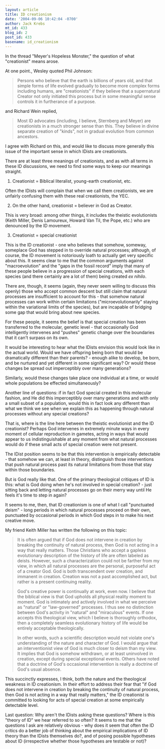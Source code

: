 ```yaml
---
layout: article
title: ID creationism
date: '2004-09-06 10:42:04 -0700'
author: Jack Krebs
mt_id: 433
blog_id: 2
post_id: 433
basename: id_creationism
---
```

In the thread "Meyer's Hopeless Monster," the question of what "creationist" means arose.

At one point., Wesley quoted Phil Johnson:

> Persons who believe that the earth is billions of years old, and that simple forms of life evolved gradually to become more complex forms including humans, are "creationists" if they believe that a supernatural Creator not only initiated this process but in some meaningful sense controls it in furtherance of a purpose.

and Richard Wein replied,

> Most ID advocates (including, I believe, Sternberg and Meyer) are creationists in a much stronger sense than this. They believe in divine separate creation of "kinds", not in gradual evolution from common ancestors.

I agree with Richard on this, and would like to discuss more generally this issue of the important sense in which IDists are creationists.

There are at least three meanings of creationists, and as with all terms in these ID discussions, we need to find some ways to keep our meanings straight.

1)  Creationist = Biblical literalist, young-earth creationist, etc.

Often the IDists will complain that when we call them creationists, we are unfairly confusing them with these real creationists, the YEC.  

2)  On the other hand, creationist = believer in God as Creator.

This is very broad: among other things, it includes the theistic evolutionists (Keith Miller, Denis Lamoureux, Howard Van Til, the Pope, etc.) who are denounced by the ID movement.

3)  Creationist = special creationist

This is the ID creationist - one who believes that somehow, someway, someplace God has stepped in to override natural processes; although, of course, the ID movement is notoriously loath to actually get very specific about this.  It seems clear to me that the common arguments against "macroevolution" and the "gaps in the fossil record" imply that many of these people believe in a progression of special creations, with each species (and there certainly are a lot of them) being created _ex nihilo_.

There are, though, it seems (again, they never seem willing to discuss this openly) those who accept common descent but still claim that natural processes are insufficient to account for this - that somehow natural processes can work within certain limitations ("microevolutionarily" staying within the variational limits of the species), but are incapable of bridging some gap that would bring about new species.

For these people, it seems the belief is that special creation has been transferred to the molecular, genetic level - that occasionally God intelligently intervenes and "pushes" genetic change over the boundaries that it can't surpass on its own.

It would be interesting to hear what the IDists envision this would look like in the actual world.  Would we have offspring being born that would be dramatically different than their parents? - enough alike to develop, be born, and be nurtured and yet different in some significant way?  Or would these changes be spread out imperceptibly over many generations?

Similarly, would these changes take place one individual at a time, or would whole populations be effected simultaneously?

Another line of questions:  if in fact God special created in this molecular fashion, and He did this imperceptibly over many generations and with only a small subset of a population, would this in fact look any different than what we think we see when we explain this as happening through natural processes without any special creations?

That is, where is the line here between the theistic evolutionist and the ID creationist?  Perhaps God intervenes in extremely minute ways in every moment of cellular reproduction in gametes, acting in ways that would appear to us indistinguishable at any moment from what natural processes would do if these small acts of special creation were not present.  

The IDist position seems  to be that this intervention is empirically detectable - that somehow we can, at least in theory, distinguish those interventions that push natural process past its natural limitations from those that stay within those boundaries.  

But is God really like that.  One of the primary theological critiques of ID is this: what is God doing when he's not involved in special creation? - just sitting back and letting natural processes go on their merry way until He feels it's time to step in again?

It seems to me, then, that ID creationism is one of what I call "punctuated deism" - long periods in which natural processes proceed on their own, punctuated by occasional periods in which God steps in to make his next creative move.

My friend Keith Miller has written the following on this topic:

> It is often argued that if God does not intervene in creation by breaking the continuity of natural process, then God is not acting in a way that really matters. Those Christians who accept a gapless evolutionary description of the history of life are often labeled as deists. However, such a characterization could not be farther from my view, in which all natural processes are the personal, purposeful act of a creator God. God is both transcendent over creation, and immanent in creation. Creation was not a past accomplished act, but rather is a present continuing reality.
> 
> God's creative power is continually at work, even now. I believe that the biblical view is that God upholds all physical reality moment to moment. God is intimately and actively involved in what we perceive as "natural" or "law-governed" processes. I thus see no distinction between God's activity in "natural" and "miraculous" events. If one accepts this theological view, which I believe is thoroughly orthodox, then a completely seamless evolutionary history of life would be entirely acceptable theologically.
> 
> In other words, such a scientific description would not violate one's understanding of the nature and character of God.  I would argue that an interventionist view of God is much closer to deism than my view. It implies that God is somehow withdrawn, or at least uninvolved in creation, except during special exceptional events. Others have noted that a doctrine of God's occasional intervention is really a doctrine of God's usual absence.

This succinctly expresses, I think, both the nature and the theological weakness in ID creationism.  In their effort to address their fear that "if God does not intervene in creation by breaking the continuity of natural process, then God is not acting in a way that really matters," the ID creationist is committed to looking for acts of special creation at some empirically detectable level.

Last question:  Why aren't the IDists asking these questions?  Where is this "theory of ID" we hear referred to so often?  It seems to me that the questions I ask are relatively obvious - why does it seem that often the ID critics do a better job of thinking about the empirical implications of ID theory than the IDists themselves do?, and of posing possible hypotheses about ID (irrespective whether those hypotheses are testable or not)?
